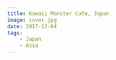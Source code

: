 ```yaml
---
title: Kawaii Monster Cafe, Japan
image: cover.jpg
date: 2017-12-04
tags:
    - Japan
    - Asia
---
```

